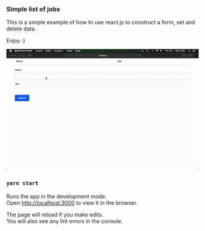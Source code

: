 ### Simple list of jobs
This is a simple example of how to use react.js to construct a form, set and delete data.

Enjoy :)


![Example](react.gif)



### `yarn start`

Runs the app in the development mode.<br />
Open [http://localhost:3000](http://localhost:3000) to view it in the browser.

The page will reload if you make edits.<br />
You will also see any lint errors in the console.
